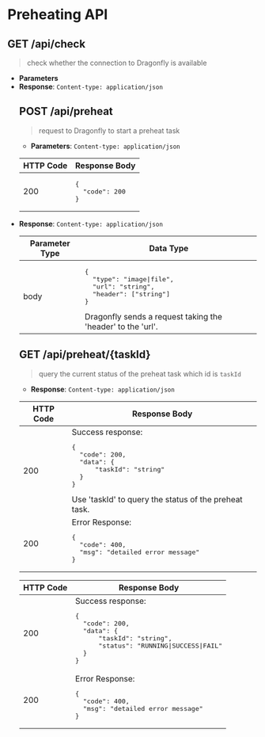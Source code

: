 # Preheating API

## GET /api/check

> check whether the connection to Dragonfly is available

* **Parameters**
* **Response**: `Content-type: application/json`
  <table>
  <thead><tr><th>HTTP Code</th><th>Response Body</th></tr></thead>
  <tbody>
  <tr>
  <td>200</td>
  <td>
  <pre>
  {
    "code": 200
  }
  </pre>
  </td>
  </tr>
  </tbody
  </table>

## POST /api/preheat

> request to Dragonfly to start a preheat task
* **Parameters**: `Content-type: application/json`
  <table>
  <thead><tr><th>Parameter Type</th><th>Data Type</th></tr></thead>
  <tbody>
  <tr><td>body</td>
  <td><pre>
  {
    "type": "image|file",
    "url": "string",
    "header": ["string"]
  }
  </pre>Dragonfly sends a request taking the 'header' to the 'url'.</td></tr>
  </tbody
  </table>

* **Response**: `Content-type: application/json`
  <table>
  <thead><tr><th>HTTP Code</th><th>Response Body</th></tr></thead>
  <tbody>
  <tr><td>200</td>
  <td>Success response:<pre>
  {
    "code": 200,
    "data": {
        "taskId": "string"
    }
  }
  </pre>Use 'taskId' to query the status of the preheat task.</td></tr>
  <tr><td>200</td>
  <td>Error Response:<pre>
  {
    "code": 400,
    "msg": "detailed error message"
  }
  </pre></td></tr>
  </tbody

## GET /api/preheat/{taskId}

> query the current status of the preheat task which id is `taskId`

* **Response**: `Content-type: application/json`
  <table>
  <thead><tr><th>HTTP Code</th><th>Response Body</th></tr></thead>
  <tbody>
  <tr><td>200</td>
  <td>Success response:<pre>
  {
    "code": 200,
    "data": {
        "taskId": "string",
        "status": "RUNNING|SUCCESS|FAIL"
    }
  }
  </pre></td></tr>
  <tr><td>200</td>
  <td>Error Response:<pre>
  {
    "code": 400,
    "msg": "detailed error message"
  }
  </pre></td></tr>
  </tbody
